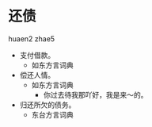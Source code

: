 # 还债
huaen2 zhae5
+ 支付借款。
  * 如东方言词典
+ 偿还人情。
  * 如东方言词典
    - 你过去待我那吖好，我是来～的。
+ 归还所欠的债务。
  * 东台方言词典
